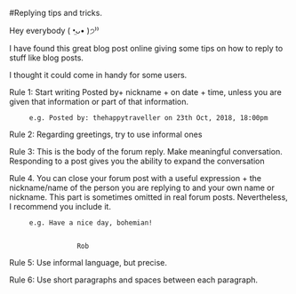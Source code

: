 #Replying tips and tricks. 


Hey everybody ( •̤ᴗ• )੭⁾⁾ 


I have found this great blog post online giving some tips on how to reply to stuff like blog posts. 

I thought it could come in handy for some users.


Rule 1: Start writing Posted by+ nickname + on date + time, unless you are given that information or part of that information. 


		 e.g. Posted by: thehappytraveller on 23th Oct, 2018, 18:00pm 


Rule 2: Regarding greetings, try to use informal ones 


Rule 3: This is the body of the forum reply. Make meaningful conversation. Responding to a post gives you the ability to expand the conversation  


Rule 4. You can close your forum post with a useful expression + the nickname/name of the person you are replying to and your own name or nickname. This part is sometimes omitted in real forum posts. Nevertheless, I recommend you include it. 





		 e.g. Have a nice day, bohemian!


					 Rob 


Rule 5: Use informal language, but precise. 


Rule 6: Use short paragraphs and spaces between each paragraph.  
